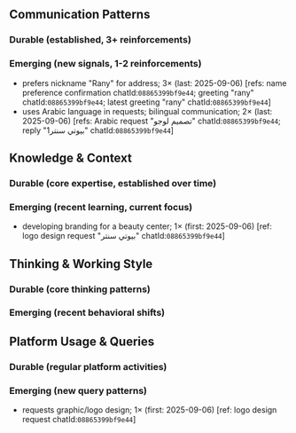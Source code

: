 ## Communication Patterns
### Durable (established, 3+ reinforcements)

### Emerging (new signals, 1-2 reinforcements)
- prefers nickname "Rany" for address; 3× (last: 2025-09-06) [refs: name preference confirmation chatId:`08865399bf9e44`; greeting "rany" chatId:`08865399bf9e44`; latest greeting "rany" chatId:`08865399bf9e44`]
- uses Arabic language in requests; bilingual communication; 2× (last: 2025-09-06) [refs: Arabic request "تصميم لوجو" chatId:`08865399bf9e44`; reply "1بيوتي سنتر" chatId:`08865399bf9e44`]

## Knowledge & Context
### Durable (core expertise, established over time)

### Emerging (recent learning, current focus)
- developing branding for a beauty center; 1× (first: 2025-09-06) [ref: logo design request "بيوتي سنتر" chatId:`08865399bf9e44`]

## Thinking & Working Style
### Durable (core thinking patterns)

### Emerging (recent behavioral shifts)

## Platform Usage & Queries
### Durable (regular platform activities)

### Emerging (new query patterns)
- requests graphic/logo design; 1× (first: 2025-09-06) [ref: logo design request chatId:`08865399bf9e44`]
